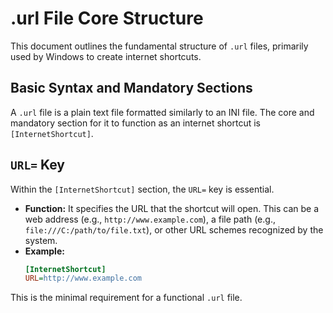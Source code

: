 # .url File Core Structure

This document outlines the fundamental structure of `.url` files, primarily used by Windows to create internet shortcuts.

## Basic Syntax and Mandatory Sections

A `.url` file is a plain text file formatted similarly to an INI file. The core and mandatory section for it to function as an internet shortcut is `[InternetShortcut]`.

## `URL=` Key

Within the `[InternetShortcut]` section, the `URL=` key is essential.
- **Function:** It specifies the URL that the shortcut will open. This can be a web address (e.g., `http://www.example.com`), a file path (e.g., `file:///C:/path/to/file.txt`), or other URL schemes recognized by the system.
- **Example:**
  ```ini
  [InternetShortcut]
  URL=http://www.example.com
  ```
This is the minimal requirement for a functional `.url` file.

